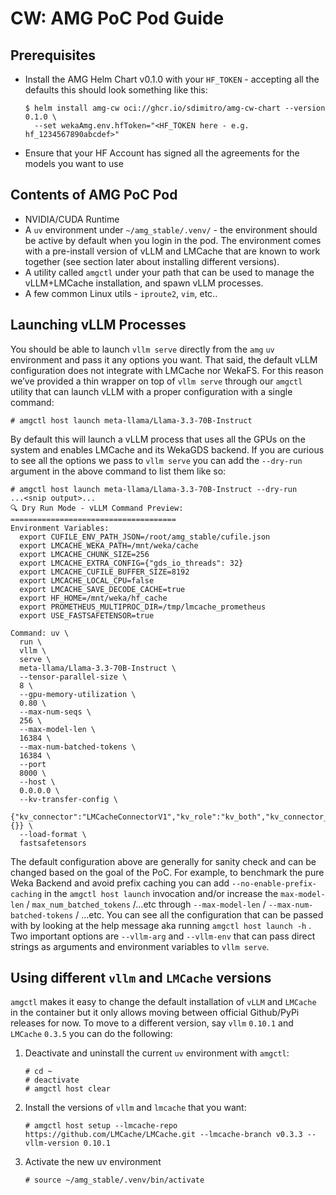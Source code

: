 # CW: AMG PoC Pod Guide

## Prerequisites

- Install the AMG Helm Chart v0.1.0 with your `HF_TOKEN` - accepting all the defaults this should look something like this:
    
    ```
    $ helm install amg-cw oci://ghcr.io/sdimitro/amg-cw-chart --version 0.1.0 \
      --set wekaAmg.env.hfToken="<HF_TOKEN here - e.g. hf_1234567890abcdef>"
    ```
    
- Ensure that your HF Account has signed all the agreements for the models you want to use

## Contents of AMG PoC Pod

- NVIDIA/CUDA Runtime
- A `uv` environment under `~/amg_stable/.venv/` - the environment should be active by default when you login in the pod. The environment comes with a pre-install version of vLLM and LMCache that are known to work together (see section later about installing different versions).
- A utility called `amgctl` under your path that can be used to manage the vLLM+LMCache installation, and spawn vLLM processes.
- A few common Linux utils - `iproute2`, `vim`, etc..

## Launching vLLM Processes

You should be able to launch `vllm serve` directly from the `amg` `uv` environment and pass it any options you want. That said, the default vLLM configuration does not integrate with LMCache nor WekaFS. For this reason we’ve provided a thin wrapper on top of `vllm serve` through our `amgctl` utility that can launch vLLM with a proper configuration with a single command:

```
# amgctl host launch meta-llama/Llama-3.3-70B-Instruct
```

By default this will launch a vLLM process that uses all the GPUs on the system and enables LMCache and its WekaGDS backend. If you are curious to see all the options we pass to `vllm serve` you can add the `--dry-run` argument in the above command to list them like so:

```
# amgctl host launch meta-llama/Llama-3.3-70B-Instruct --dry-run
...<snip output>...
🔍 Dry Run Mode - vLLM Command Preview:
=====================================
Environment Variables:
  export CUFILE_ENV_PATH_JSON=/root/amg_stable/cufile.json
  export LMCACHE_WEKA_PATH=/mnt/weka/cache
  export LMCACHE_CHUNK_SIZE=256
  export LMCACHE_EXTRA_CONFIG={"gds_io_threads": 32}
  export LMCACHE_CUFILE_BUFFER_SIZE=8192
  export LMCACHE_LOCAL_CPU=false
  export LMCACHE_SAVE_DECODE_CACHE=true
  export HF_HOME=/mnt/weka/hf_cache
  export PROMETHEUS_MULTIPROC_DIR=/tmp/lmcache_prometheus
  export USE_FASTSAFETENSOR=true

Command: uv \
  run \
  vllm \
  serve \
  meta-llama/Llama-3.3-70B-Instruct \
  --tensor-parallel-size \
  8 \
  --gpu-memory-utilization \
  0.80 \
  --max-num-seqs \
  256 \
  --max-model-len \
  16384 \
  --max-num-batched-tokens \
  16384 \
  --port 
  8000 \
  --host \
  0.0.0.0 \
  --kv-transfer-config \
  {"kv_connector":"LMCacheConnectorV1","kv_role":"kv_both","kv_connector_extra_config": {}} \
  --load-format \
  fastsafetensors
```

The default configuration above are generally for sanity check and can be changed based on the goal of the PoC. For example, to benchmark the pure Weka Backend and avoid prefix caching you can add `--no-enable-prefix-caching` in the `amgctl host launch` invocation and/or increase the `max-model-len` / `max_num_batched_tokens` /…etc through `--max-model-len` / `--max-num-batched-tokens` / …etc. You can see all the configuration that can be passed with by looking at the help message aka running `amgctl host launch -h` . Two important options are `--vllm-arg` and `--vllm-env` that can pass direct strings as arguments and environment variables to `vllm serve`.

## Using different `vllm` and `LMCache` versions

`amgctl` makes it easy to change the default installation of `vLLM` and `LMCache` in the container but it only allows moving between official Github/PyPi releases for now. To move to a different version, say `vllm` `0.10.1` and `LMCache` `0.3.5` you can do the following:

1. Deactivate and uninstall the current `uv` environment with `amgctl`:
    
    ```
    # cd ~
    # deactivate
    # amgctl host clear
    ```
    
2. Install the versions of `vllm` and `lmcache` that you want:
    
    ```
    # amgctl host setup --lmcache-repo https://github.com/LMCache/LMCache.git --lmcache-branch v0.3.3 --vllm-version 0.10.1
    ```
    
3. Activate the new uv environment
    
    ```
    # source ~/amg_stable/.venv/bin/activate
    ```
